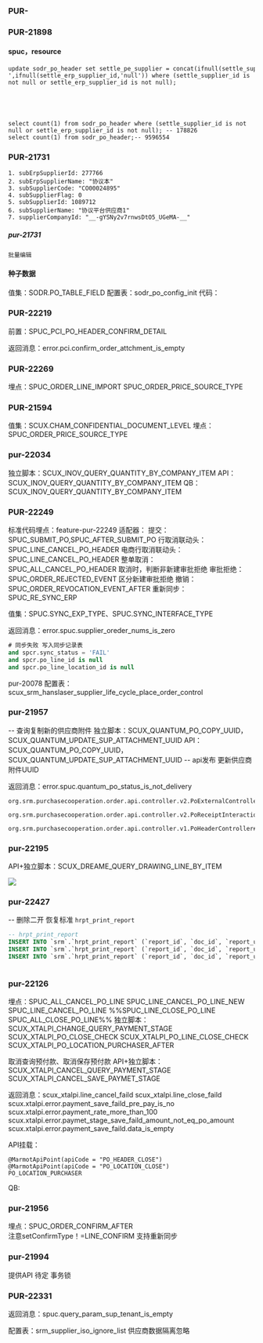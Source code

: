 
### PUR-


### PUR-21898

#### spuc，resource

```
update sodr_po_header set settle_pe_supplier = concat(ifnull(settle_supplier_id,'null'),'-',ifnull(settle_erp_supplier_id,'null')) where (settle_supplier_id is not null or settle_erp_supplier_id is not null);





select count(1) from sodr_po_header where (settle_supplier_id is not null or settle_erp_supplier_id is not null); -- 178826
select count(1) from sodr_po_header;-- 9596554
```


### PUR-21731
```
1. subErpSupplierId: 277766
2. subErpSupplierName: "协议本"
3. subSupplierCode: "CO00024895"
4. subSupplierFlag: 0
5. subSupplierId: 1089712
6. subSupplierName: "协议平台供应商1"
7. supplierCompanyId: "__-gYSNy2v7rnwsDtO5_UGeMA-__"
```

##### pur-21731
	批量编辑

#### 种子数据
值集：SODR.PO_TABLE_FIELD
配置表：sodr_po_config_init
代码： 


### PUR-22219

前置：SPUC_PCI_PO_HEADER_CONFIRM_DETAIL

返回消息：error.pci.confirm_order_attchment_is_empty



### PUR-22269

埋点：SPUC_ORDER_LINE_IMPORT
				SPUC_ORDER_PRICE_SOURCE_TYPE


### PUR-21594

值集：SCUX.CHAM_CONFIDENTIAL_DOCUMENT_LEVEL
埋点：SPUC_ORDER_PRICE_SOURCE_TYPE



### pur-22034

独立脚本：SCUX_INOV_QUERY_QUANTITY_BY_COMPANY_ITEM
API：SCUX_INOV_QUERY_QUANTITY_BY_COMPANY_ITEM
QB：SCUX_INOV_QUERY_QUANTITY_BY_COMPANY_ITEM


### PUR-22249
标准代码埋点：feature-pur-22249
适配器： 
提交：SPUC_SUBMIT_PO,SPUC_AFTER_SUBMIT_PO
行取消联动头：SPUC_LINE_CANCEL_PO_HEADER
电商行取消联动头：SPUC_LINE_CANCEL_PO_HEADER
整单取消：SPUC_ALL_CANCEL_PO_HEADER
	取消时，判断非新建审批拒绝
审批拒绝：SPUC_ORDER_REJECTED_EVENT
	区分新建审批拒绝
撤销：SPUC_ORDER_REVOCATION_EVENT_AFTER
重新同步：SPUC_RE_SYNC_ERP

值集：SPUC.SYNC_EXP_TYPE、SPUC.SYNC_INTERFACE_TYPE

返回消息：error.spuc.supplier_oreder_nums_is_zero


```sql
# 同步失败 写入同步记录表
and spcr.sync_status = 'FAIL'  
and spcr.po_line_id is null  
and spcr.po_line_location_id is null
```

pur-20078 配置表：scux_srm_hanslaser_supplier_life_cycle_place_order_control



### pur-21957

-- 查询复制新的供应商附件
独立脚本：SCUX_QUANTUM_PO_COPY_UUID，SCUX_QUANTUM_UPDATE_SUP_ATTACHMENT_UUID
API：SCUX_QUANTUM_PO_COPY_UUID，SCUX_QUANTUM_UPDATE_SUP_ATTACHMENT_UUID
-- api发布 更新供应商附件UUID

返回消息：error.spuc.quantum_po_status_is_not_delivery


```
org.srm.purchasecooperation.order.api.controller.v2.PoExternalController#deliveryExportToErp

org.srm.purchasecooperation.order.api.controller.v2.PoReceiptInteractionController#poInitDeliveryWorkbench

org.srm.purchasecooperation.order.api.controller.v1.PoHeaderController#exportErp
```


### pur-22195

API+独立脚本：SCUX_DREAME_QUERY_DRAWING_LINE_BY_ITEM

![](https://s3.bmp.ovh/imgs/2023/08/01/18aa18c75d251422.png)




### pur-22427

-- 删除二开 恢复标准 `hrpt_print_report`

```sql
-- hrpt_print_report
INSERT INTO `srm`.`hrpt_print_report` (`report_id`, `doc_id`, `report_uuid`, `report_code`, `dataset_code`, `report_name`, `report_type`, `enabled_flag`, `remark`, `tenant_id`, `object_version_number`, `created_by`, `creation_date`, `last_updated_by`, `last_update_date`) VALUES (67, 6, '66032d351f364f31b44f4bd5e1442dfe', 'SODR.PO_REPT_NEW', 'SODR.STD.ORDER_DATASET', '标准采购订单打印模板', 'PDF', 1, NULL, 30, 6, 430, '2022-09-29 20:03:26', 495599, '2023-06-08 11:12:32');
INSERT INTO `srm`.`hrpt_print_report` (`report_id`, `doc_id`, `report_uuid`, `report_code`, `dataset_code`, `report_name`, `report_type`, `enabled_flag`, `remark`, `tenant_id`, `object_version_number`, `created_by`, `creation_date`, `last_updated_by`, `last_update_date`) VALUES (388, 6, 'a8589263034d4ba3a0074c376fd36a92', 'SODR.PO_REPT_NEW2', 'SODR.STD.ORDER_DATASET_1', '标准采购订单打印模板_库存组织', 'PDF', 1, NULL, 30, 1, 495599, '2023-06-08 10:20:05', 495599, '2023-06-08 10:20:05');
INSERT INTO `srm`.`hrpt_print_report` (`report_id`, `doc_id`, `report_uuid`, `report_code`, `dataset_code`, `report_name`, `report_type`, `enabled_flag`, `remark`, `tenant_id`, `object_version_number`, `created_by`, `creation_date`, `last_updated_by`, `last_update_date`) VALUES (389, 6, '8450c0aebecc4fdbba8796b1ac624eda', 'SODR.PO_REPT_NEW3', 'SODR.STD.ORDER_DATASET_1_1', '测试', 'PDF', 1, NULL, 30, 1, 495599, '2023-06-08 11:22:51', 495599, '2023-06-08 11:22:51');



```


### pur-22126

埋点：SPUC_ALL_CANCEL_PO_LINE
SPUC_LINE_CANCEL_PO_LINE_NEW
SPUC_LINE_CANCEL_PO_LINE
%%SPUC_LINE_CLOSE_PO_LINE
SPUC_ALL_CLOSE_PO_LINE%%
独立脚本：SCUX_XTALPI_CHANGE_QUERY_PAYMENT_STAGE
SCUX_XTALPI_PO_CLOSE_CHECK
SCUX_XTALPI_PO_LINE_CLOSE_CHECK
SCUX_XTALPI_PO_LOCATION_PURCHASER_AFTER

取消查询预付款、取消保存预付款
API+独立脚本：SCUX_XTALPI_CANCEL_QUERY_PAYMENT_STAGE
	SCUX_XTALPI_CANCEL_SAVE_PAYMET_STAGE

返回消息：scux_xtalpi.line_cancel_faild
	scux_xtalpi.line_close_faild
	scux.xtalpi.error.payment_save_faild_pre_pay_is_no
	scux.xtalpi.error.payment_rate_more_than_100
	scux.xtalpi.error.paymet_stage_save_faild_amount_not_eq_po_amount
	scux.xtalpi.error.payment_save_faild.data_is_empty

API挂载：
```
@MarmotApiPoint(apiCode = "PO_HEADER_CLOSE")
@MarmotApiPoint(apiCode = "PO_LOCATION_CLOSE")
PO_LOCATION_PURCHASER
```

QB:  

### pur-21956

埋点：SPUC_ORDER_CONFIRM_AFTER  
	注意setConfirmType！=LINE_CONFIRM
支持重新同步


### pur-21994

提供API  待定  事务锁



### PUR-22331

返回消息：spuc.query_param_sup_tenant_is_empty

配置表：srm_supplier_iso_ignore_list
供应商数据隔离忽略